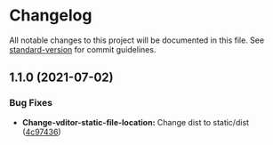 # Changelog

All notable changes to this project will be documented in this file. See [standard-version](https://github.com/conventional-changelog/standard-version) for commit guidelines.

## 1.1.0 (2021-07-02)


### Bug Fixes

* **Change-vditor-static-file-location:** Change dist to static/dist ([4c97436](https://github.com/pi-dal/django-vditor/commit/4c9743633565b60e490407d224d11a910216e799))
